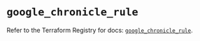 # `google_chronicle_rule`

Refer to the Terraform Registry for docs: [`google_chronicle_rule`](https://registry.terraform.io/providers/hashicorp/google/6.36.1/docs/resources/chronicle_rule).
